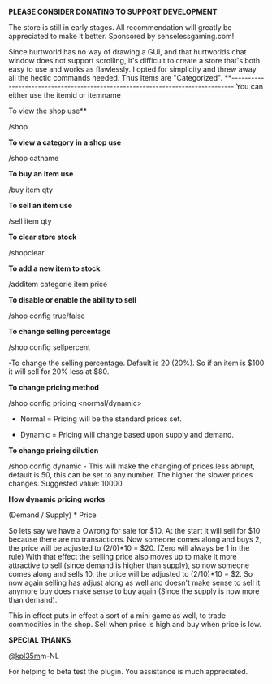 **PLEASE CONSIDER DONATING TO SUPPORT DEVELOPMENT**

The store is still in early stages. All recommendation will greatly be appreciated to make it better. Sponsored by senselessgaming.com!


Since hurtworld has no way of drawing a GUI, and that hurtworlds chat window does not support scrolling, it's difficult to create a store that's both easy to use and works as flawlessly. I opted for simplicity and threw away all the hectic commands needed. Thus Items are "Categorized".
**-------------------------------------------------------------------------------
You can either use the itemid or itemname


To view the shop use**

/shop

**To view a category in a shop use**

/shop catname

**To buy an item use**

/buy item qty

**To sell an item use**

/sell item qty

**To clear store stock**

/shopclear

**To add a new item to stock**

/additem categorie item price

**To disable or enable the ability to sell**

/shop config true/false

**To change selling percentage**

/shop config sellpercent

  -To change the selling percentage. Default is 20 (20%). So if an item is $100 it will sell for 20% less at $80.

**To change pricing method**

/shop config pricing <normal/dynamic>

- Normal = Pricing will be the standard prices set.

- Dynamic = Pricing will change based upon supply and demand.

**To change pricing dilution**

/shop config dynamic <dilution> - This will make the changing of prices less abrupt, default is 50, this can be set to any number. The higher the slower prices changes.
Suggested value: 10000

**How dynamic pricing works**

(Demand / Supply) * Price

So lets say we have a Owrong for sale for $10. At the start it will sell for $10 because there are no transactions. Now someone comes along and buys 2, the price will be adjusted to (2/0)*10 = $20. (Zero will always be 1 in the rule) With that effect the selling price also moves up to make it more attractive to sell (since demand is higher than supply), so now someone comes along and sells 10, the price will be adjusted to (2/10)*10 = $2. So now again selling has adjust along as well and doesn't make sense to sell it anymore buy does make sense to buy again (Since the supply is now more than demand).


This in effect puts in effect a sort of a mini game as well, to trade commodities in the shop. Sell when price is high and buy when price is low.

**SPECIAL THANKS**

@[kpl35m](http://oxidemod.org/members/kpl35mm-nl.93043/)m-NL

For helping to beta test the plugin. You assistance is much appreciated.